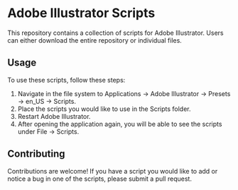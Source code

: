 # Adobe Illustrator Scripts

This repository contains a collection of scripts for Adobe Illustrator. Users can either download the entire repository or individual files.

## Usage

To use these scripts, follow these steps:

1. Navigate in the file system to Applications -> Adobe Illustrator -> Presets -> en_US -> Scripts.
2. Place the scripts you would like to use in the Scripts folder.
3. Restart Adobe Illustrator.
4. After opening the application again, you will be able to see the scripts under File -> Scripts.

## Contributing

Contributions are welcome! If you have a script you would like to add or notice a bug in one of the scripts, please submit a pull request.
